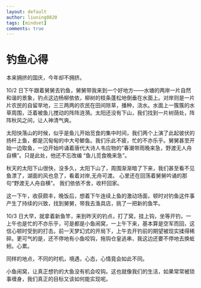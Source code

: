 ```yaml
---
layout: default
author: liuning0820
tags: [mindset]
comments: true
---
```


# 钓鱼心得

本来拥挤的国庆，今年却不拥挤。

10/2 日下午跟着舅舅去钓鱼，舅舅带我来到一个好地方——水塘的两岸一片自然和谐的景象，钓点这边杨柳依依，柳树的枝条蓬松地倒垂在水面上。对岸则是一片片农民的自留旱地，三三两两的农民在田间除草，播种，浇水。水面上一簇簇的水草周围，泛着被鱼儿搅动的阵阵涟漪。太阳还没有下山，我们找到一片树荫处，阵阵秋风之间，让人神清气爽。

太阳快落山的时候，似乎是鱼儿开始觅食的集中时间，我们两个上演了此起彼伏的扬杆上鱼，都是沉甸甸的中大号鲫鱼。我们乐此不疲，忙的不亦乐乎。舅舅甚至开始一边取鱼，一边开始吟诵着唐代大诗人韦应物的“春潮带雨晚来急，野渡无人舟自横”。只是此处，他还不忘改编 “鱼儿觅食晚来急”。

秋天的太阳下山很快，没多久，太阳下山了，周围渐渐暗了下来，我们甚至看不见鱼漂了，湖面的风也息了，看着对岸,无舟可渡。 心里还在回荡着舅舅吟诵的那句“野渡无人舟自横”。 我们依依不舍，收杆回家。

这一下午，收获颇丰，晚饭后，想着下午连续上鱼的激动场面，顿时对钓鱼这件事产生了持续的兴致，找到舅舅，带我去渔具店，挑了一把新的鱼竿。

10/3 日大早，就拿着新鱼竿，来到昨天的钓点，打了窝，挂上钩，坐等开钓，一上午也是忙的不亦乐乎，可是都是小鱼闹窝，一上午下来，基本算是空军而回，这信心顿时受到的打击。前一天梦幻式的开局下，上午去开钓前的期望被现实揉得稀碎。更可气的是，还不停地有小鱼咬钩，拖钩仓皇逃串，我这边还要不停地去换蚯蚓。心累。

同样的地点，不同的时机，境遇，心态，心情竟会如此不同。

小鱼闹窝，让真正想钓的大鱼没有机会咬钩。这也就像我们的生活，如果常常被琐事缠身，我们真正的目标又该如何能实现呢。
